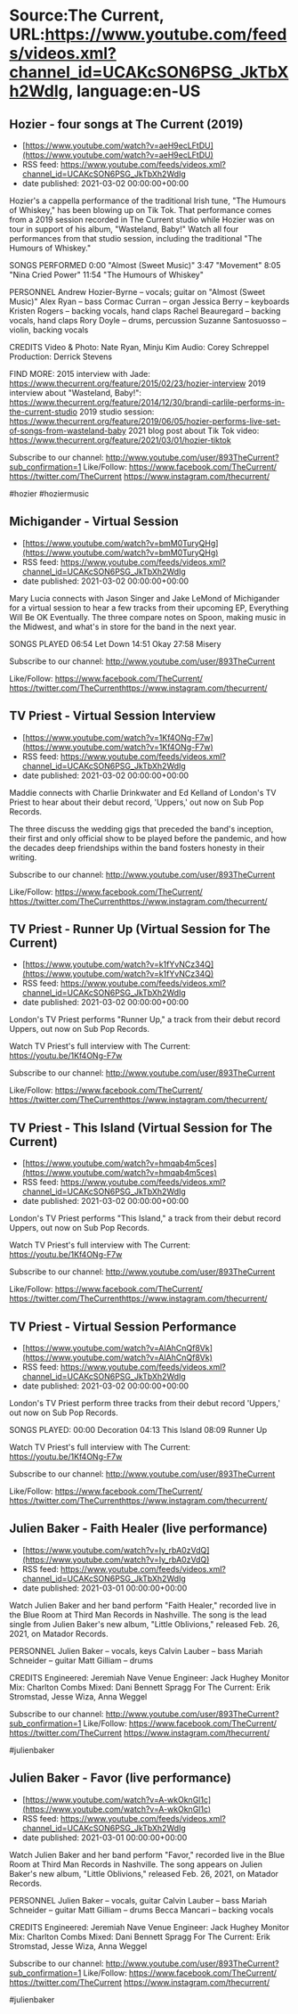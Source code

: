 # Source:The Current, URL:https://www.youtube.com/feeds/videos.xml?channel_id=UCAKcSON6PSG_JkTbXh2WdIg, language:en-US

## Hozier - four songs at The Current (2019)
 - [https://www.youtube.com/watch?v=aeH9ecLFtDU](https://www.youtube.com/watch?v=aeH9ecLFtDU)
 - RSS feed: https://www.youtube.com/feeds/videos.xml?channel_id=UCAKcSON6PSG_JkTbXh2WdIg
 - date published: 2021-03-02 00:00:00+00:00

Hozier's a cappella performance of the traditional Irish tune, "The Humours of Whiskey," has been blowing up on Tik Tok. That performance comes from a 2019 session recorded in The Current studio while Hozier was on tour in support of his album, "Wasteland, Baby!" Watch all four performances from that studio session, including the traditional "The Humours of Whiskey."

SONGS PERFORMED
0:00 "Almost (Sweet Music)"
3:47 "Movement"
8:05 "Nina Cried Power"
11:54 "The Humours of Whiskey"

PERSONNEL
Andrew Hozier-Byrne – vocals; guitar on "Almost (Sweet Music)"
Alex Ryan – bass
Cormac Curran – organ
Jessica Berry – keyboards
Kristen Rogers – backing vocals, hand claps
Rachel Beauregard – backing  vocals, hand claps
Rory Doyle – drums, percussion
Suzanne Santosuosso – violin, backing vocals

CREDITS
Video & Photo: Nate Ryan, Minju Kim
Audio: Corey Schreppel
Production: Derrick Stevens

FIND MORE:
2015 interview with Jade: https://www.thecurrent.org/feature/2015/02/23/hozier-interview
2019 interview about "Wasteland, Baby!":
https://www.thecurrent.org/feature/2014/12/30/brandi-carlile-performs-in-the-current-studio
2019 studio session:
https://www.thecurrent.org/feature/2019/06/05/hozier-performs-live-set-of-songs-from-wasteland-baby
2021 blog post about Tik Tok video:
https://www.thecurrent.org/feature/2021/03/01/hozier-tiktok

Subscribe to our channel:
http://www.youtube.com/user/893TheCurrent?sub_confirmation=1
Like/Follow:
https://www.facebook.com/TheCurrent/
https://twitter.com/TheCurrent
https://www.instagram.com/thecurrent/

#hozier #hoziermusic

## Michigander - Virtual Session
 - [https://www.youtube.com/watch?v=bmM0TuryQHg](https://www.youtube.com/watch?v=bmM0TuryQHg)
 - RSS feed: https://www.youtube.com/feeds/videos.xml?channel_id=UCAKcSON6PSG_JkTbXh2WdIg
 - date published: 2021-03-02 00:00:00+00:00

Mary Lucia connects with Jason Singer and Jake LeMond of Michigander for a virtual session to hear a few tracks from their upcoming EP, Everything Will Be OK Eventually. The three compare notes on Spoon, making music in the Midwest, and what's in store for the band in the next year.

SONGS PLAYED
06:54 Let Down
14:51 Okay
27:58 Misery

Subscribe to our channel:
http://www.youtube.com/user/893TheCurrent

Like/Follow:
https://www.facebook.com/TheCurrent/​​​​​
https://twitter.com/TheCurrent​​​​​
https://www.instagram.com/thecurrent/

## TV Priest  - Virtual Session Interview
 - [https://www.youtube.com/watch?v=1Kf4ONg-F7w](https://www.youtube.com/watch?v=1Kf4ONg-F7w)
 - RSS feed: https://www.youtube.com/feeds/videos.xml?channel_id=UCAKcSON6PSG_JkTbXh2WdIg
 - date published: 2021-03-02 00:00:00+00:00

Maddie connects with Charlie Drinkwater and Ed Kelland of London's TV Priest to hear about their debut record, 'Uppers,' out now on Sub Pop Records. 

The three discuss the wedding gigs that preceded the band's inception, their first and only official show to be played before the pandemic, and how the decades deep friendships within the band fosters honesty in their writing.

Subscribe to our channel:
http://www.youtube.com/user/893TheCurrent

Like/Follow:
https://www.facebook.com/TheCurrent/​​​​
https://twitter.com/TheCurrent​​​​
https://www.instagram.com/thecurrent/

## TV Priest - Runner Up (Virtual Session for The Current)
 - [https://www.youtube.com/watch?v=k1fYvNCz34Q](https://www.youtube.com/watch?v=k1fYvNCz34Q)
 - RSS feed: https://www.youtube.com/feeds/videos.xml?channel_id=UCAKcSON6PSG_JkTbXh2WdIg
 - date published: 2021-03-02 00:00:00+00:00

London's TV Priest performs "Runner Up," a track from their debut record Uppers, out now on Sub Pop Records. 

Watch TV Priest's full interview with The Current: https://youtu.be/1Kf4ONg-F7w

Subscribe to our channel:
http://www.youtube.com/user/893TheCurrent

Like/Follow:
https://www.facebook.com/TheCurrent/​​​​
https://twitter.com/TheCurrent​​​​
https://www.instagram.com/thecurrent/

## TV Priest - This Island (Virtual Session for The Current)
 - [https://www.youtube.com/watch?v=hmqab4m5ces](https://www.youtube.com/watch?v=hmqab4m5ces)
 - RSS feed: https://www.youtube.com/feeds/videos.xml?channel_id=UCAKcSON6PSG_JkTbXh2WdIg
 - date published: 2021-03-02 00:00:00+00:00

London's TV Priest performs "This Island," a track from their debut record Uppers, out now on Sub Pop Records. 

Watch TV Priest's full interview with The Current: https://youtu.be/1Kf4ONg-F7w

Subscribe to our channel:
http://www.youtube.com/user/893TheCurrent

Like/Follow:
https://www.facebook.com/TheCurrent/​​​​
https://twitter.com/TheCurrent​​​​
https://www.instagram.com/thecurrent/

## TV Priest - Virtual Session Performance
 - [https://www.youtube.com/watch?v=AIAhCnQf8Vk](https://www.youtube.com/watch?v=AIAhCnQf8Vk)
 - RSS feed: https://www.youtube.com/feeds/videos.xml?channel_id=UCAKcSON6PSG_JkTbXh2WdIg
 - date published: 2021-03-02 00:00:00+00:00

London's TV Priest perform three tracks from their debut record 'Uppers,' out now on Sub Pop Records. 

SONGS PLAYED:
00:00 Decoration
04:13 This Island
08:09 Runner Up

Watch TV Priest's full interview with The Current: https://youtu.be/1Kf4ONg-F7w

Subscribe to our channel:
http://www.youtube.com/user/893TheCurrent

Like/Follow:
https://www.facebook.com/TheCurrent/​​​​
https://twitter.com/TheCurrent​​​​
https://www.instagram.com/thecurrent/

## Julien Baker - Faith Healer (live performance)
 - [https://www.youtube.com/watch?v=Iy_rbA0zVdQ](https://www.youtube.com/watch?v=Iy_rbA0zVdQ)
 - RSS feed: https://www.youtube.com/feeds/videos.xml?channel_id=UCAKcSON6PSG_JkTbXh2WdIg
 - date published: 2021-03-01 00:00:00+00:00

Watch Julien Baker and her band perform "Faith Healer," recorded live in the Blue Room at Third Man Records in Nashville. The song is the lead single from Julien Baker's new album, "Little Oblivions," released Feb. 26, 2021, on Matador Records.

PERSONNEL
Julien Baker – vocals, keys
Calvin Lauber – bass
Mariah Schneider – guitar
Matt Gilliam – drums

CREDITS
Engineered: Jeremiah Nave
Venue Engineer: Jack Hughey
Monitor Mix: Charlton Combs
Mixed: Dani Bennett Spragg
For The Current: Erik Stromstad, Jesse Wiza, Anna Weggel

Subscribe to our channel:
http://www.youtube.com/user/893TheCurrent?sub_confirmation=1
Like/Follow:
https://www.facebook.com/TheCurrent/
https://twitter.com/TheCurrent
https://www.instagram.com/thecurrent/

#julienbaker

## Julien Baker - Favor (live performance)
 - [https://www.youtube.com/watch?v=A-wkOknGl1c](https://www.youtube.com/watch?v=A-wkOknGl1c)
 - RSS feed: https://www.youtube.com/feeds/videos.xml?channel_id=UCAKcSON6PSG_JkTbXh2WdIg
 - date published: 2021-03-01 00:00:00+00:00

Watch Julien Baker and her band perform "Favor," recorded live in the Blue Room at Third Man Records in Nashville. The song appears on Julien Baker's new album, "Little Oblivions," released Feb. 26, 2021, on Matador Records.

PERSONNEL
Julien Baker – vocals, guitar
Calvin Lauber – bass
Mariah Schneider – guitar
Matt Gilliam – drums
Becca Mancari – backing vocals 

CREDITS
Engineered: Jeremiah Nave
Venue Engineer: Jack Hughey
Monitor Mix: Charlton Combs
Mixed: Dani Bennett Spragg
For The Current: Erik Stromstad, Jesse Wiza, Anna Weggel

Subscribe to our channel:
http://www.youtube.com/user/893TheCurrent?sub_confirmation=1
Like/Follow:
https://www.facebook.com/TheCurrent/
https://twitter.com/TheCurrent
https://www.instagram.com/thecurrent/

#julienbaker

